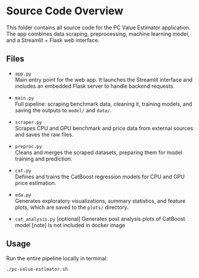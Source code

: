 # Source Code Overview

This folder contains all source code for the PC Value Estimator application. The app combines data scraping, preprocessing, machine learning model, and a Streamlit + Flask web interface.

## Files

- `app.py`  
  Main entry point for the web app. It launches the Streamlit interface and includes an embedded Flask server to handle backend requests.

- `main.py`  
  Full pipeline: scraping benchmark data, cleaning it, training models, and saving the outputs to `model/` and `data/`.

- `scraper.py`  
  Scrapes CPU and GPU benchmark and price data from external sources and saves the raw files.

- `preproc.py`  
  Cleans and merges the scraped datasets, preparing them for model training and prediction.

- `cat.py`  
  Defines and trains the CatBoost regression models for CPU and GPU price estimation.

- `eda.py`  
  Generates exploratory visualizations, summary statistics, and feature plots, which are saved to the `plots/` directory.

- `cat_analysis.py`
  [optional] Generates post analysis plots of CatBoost model
  [note] Is not included in docker image
  
## Usage

Run the entire pipeline locally in terminal:
```bash
./pc-value-estimator.sh
```
